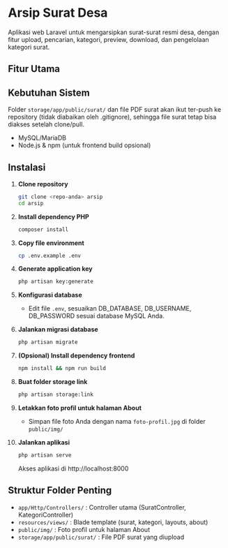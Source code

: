 
# Arsip Surat Desa

Aplikasi web Laravel untuk mengarsipkan surat-surat resmi desa, dengan fitur upload, pencarian, kategori, preview, download, dan pengelolaan kategori surat.

## Fitur Utama

## Kebutuhan Sistem
 Folder `storage/app/public/surat/` dan file PDF surat akan ikut ter-push ke repository (tidak diabaikan oleh .gitignore), sehingga file surat tetap bisa diakses setelah clone/pull.
- MySQL/MariaDB
- Node.js & npm (untuk frontend build opsional)

## Instalasi

1. **Clone repository**
	```bash
	git clone <repo-anda> arsip
	cd arsip
	```

2. **Install dependency PHP**
	```bash
	composer install
	```

3. **Copy file environment**
	```bash
	cp .env.example .env
	```

4. **Generate application key**
	```bash
	php artisan key:generate
	```

5. **Konfigurasi database**
	- Edit file `.env`, sesuaikan DB_DATABASE, DB_USERNAME, DB_PASSWORD sesuai database MySQL Anda.

6. **Jalankan migrasi database**
	```bash
	php artisan migrate
	```

7. **(Opsional) Install dependency frontend**
	```bash
	npm install && npm run build
	```

8. **Buat folder storage link**
	```bash
	php artisan storage:link
	```

9. **Letakkan foto profil untuk halaman About**
	- Simpan file foto Anda dengan nama `foto-profil.jpg` di folder `public/img/`

10. **Jalankan aplikasi**
	 ```bash
	 php artisan serve
	 ```
	 Akses aplikasi di http://localhost:8000

## Struktur Folder Penting
- `app/Http/Controllers/` : Controller utama (SuratController, KategoriController)
- `resources/views/` : Blade template (surat, kategori, layouts, about)
- `public/img/` : Foto profil untuk halaman About
- `storage/app/public/surat/` : File PDF surat yang diupload
